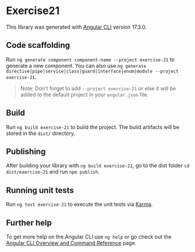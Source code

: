 # Exercise21

This library was generated with [Angular CLI](https://github.com/angular/angular-cli) version 17.3.0.

## Code scaffolding

Run `ng generate component component-name --project exercise-21` to generate a new component. You can also use `ng generate directive|pipe|service|class|guard|interface|enum|module --project exercise-21`.
> Note: Don't forget to add `--project exercise-21` or else it will be added to the default project in your `angular.json` file. 

## Build

Run `ng build exercise-21` to build the project. The build artifacts will be stored in the `dist/` directory.

## Publishing

After building your library with `ng build exercise-21`, go to the dist folder `cd dist/exercise-21` and run `npm publish`.

## Running unit tests

Run `ng test exercise-21` to execute the unit tests via [Karma](https://karma-runner.github.io).

## Further help

To get more help on the Angular CLI use `ng help` or go check out the [Angular CLI Overview and Command Reference](https://angular.io/cli) page.
